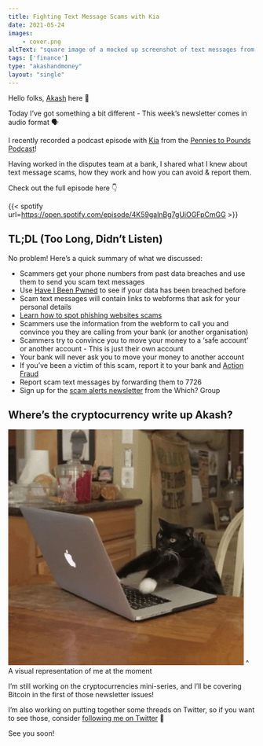 ```yaml
---
title: Fighting Text Message Scams with Kia
date: 2021-05-24
images: 
    - cover.png
altText: "square image of a mocked up screenshot of text messages from a scammer requesting money"
tags: ['finance']
type: "akashandmoney"
layout: "single"
---
```


Hello folks, [Akash](https://twitter.com/akashgoswami_) here 👋

Today I’ve got something a bit different - This week’s newsletter comes in audio format 🗣

I recently recorded a podcast episode with [Kia](https://twitter.com/ikeeyah_/) from the [Pennies to Pounds Podcast](https://twitter.com/PenniesToPound)!

Having worked in the disputes team at a bank, I shared what I knew about text message scams, how they work and how you can avoid & report them.

Check out the full episode here 👇

{{< spotify url=https://open.spotify.com/episode/4K59galnBg7gUiOGFpCmGG >}}


## TL;DL (Too Long, Didn’t Listen)

No problem! Here’s a quick summary of what we discussed:

* Scammers get your phone numbers from past data breaches and use them to send you scam text messages
* Use [Have I Been Pwned](https://haveibeenpwned.com/) to see if your data has been breached before
* Scam text messages will contain links to webforms that ask for your personal details
* [Learn how to spot phishing websites scams](https://monzo.com/blog/behind-the-scenes-of-a-phishing-scam)
* Scammers use the information from the webform to call you and convince you they are calling from your bank (or another organisation)
* Scammers try to convince you to move your money to a ‘safe account’ or another account - This is just their own account
* Your bank will never ask you to move your money to another account
* If you’ve been a victim of this scam, report it to your bank and [Action Fraud](https://www.actionfraud.police.uk/) 
* Report scam text messages by forwarding them to 7726
* Sign up for the [scam alerts newsletter](https://campaigns.which.co.uk/scam-alert-service/) from the Which? Group

## Where’s the cryptocurrency write up Akash?

![cat working gif](cat-working.gif)
^ A visual representation of me at the moment

I’m still working on the cryptocurrencies mini-series, and I’ll be covering Bitcoin in the first of those newsletter issues!

I’m also working on putting together some threads on Twitter, so if you want to see those, consider [following me on Twitter](https://twitter.com/akashgoswami_) 👀

See you soon!